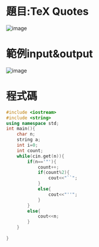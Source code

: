 # 題目:TeX Quotes 
![image](https://github.com/HoChenYu/Programming-practice/assets/63805851/5bab213c-d004-4a1f-817c-64afd5f66060)
# 範例input&output
![image](https://github.com/HoChenYu/Programming-practice/assets/63805851/65b86291-0a00-42c6-a2f5-5318c95735d9)
# 程式碼
````C++
#include <iostream>
#include <string>
using namespace std;
int main(){
	char n;
	string a;
	int i=0;
	int count;
	while(cin.get(n)){
		if(n=='"'){
			count++;
			if(count%2){
				cout<<"``";
			}
			else{
				cout<<"''";
			}
		}
		else{
			cout<<n;
		}
	}
	
}
````
